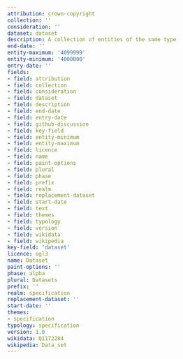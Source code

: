```yaml
---
attribution: crown-copyright
collection: ''
consideration: ''
dataset: dataset
description: A collection of entities of the same type
end-date: ''
entity-maximum: '4099999'
entity-minimum: '4000000'
entry-date: ''
fields:
- field: attribution
- field: collection
- field: consideration
- field: dataset
- field: description
- field: end-date
- field: entry-date
- field: github-discussion
- field: key-field
- field: entity-minimum
- field: entity-maximum
- field: licence
- field: name
- field: paint-options
- field: plural
- field: phase
- field: prefix
- field: realm
- field: replacement-dataset
- field: start-date
- field: text
- field: themes
- field: typology
- field: version
- field: wikidata
- field: wikipedia
key-field: 'dataset'
licence: ogl3
name: Dataset
paint-options: ''
phase: alpha
plural: Datasets
prefix: ''
realm: specification
replacement-dataset: ''
start-date: ''
themes:
- specification
typology: specification
version: 1.0
wikidata: Q1172284
wikipedia: Data_set
---
```

